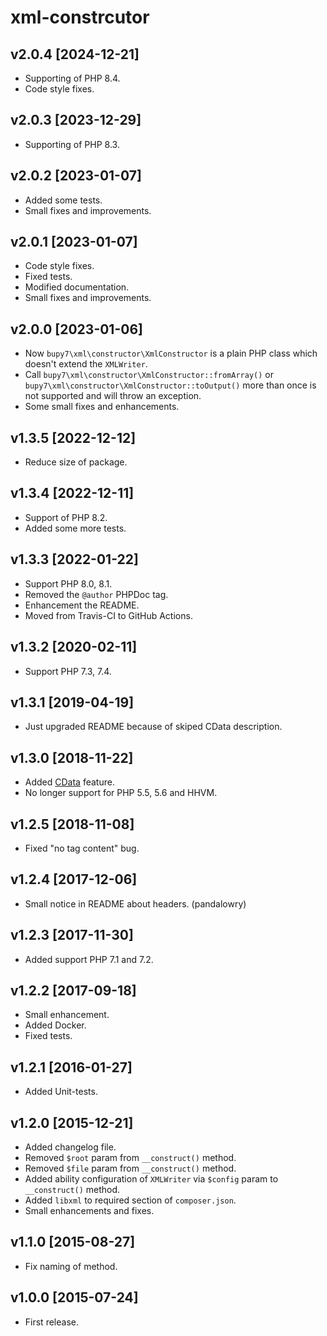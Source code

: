 xml-constrcutor
===

v2.0.4 [2024-12-21]
---

- Supporting of PHP 8.4.
- Code style fixes.

v2.0.3 [2023-12-29]
---

- Supporting of PHP 8.3.

v2.0.2 [2023-01-07]
---

- Added some tests.
- Small fixes and improvements.

v2.0.1 [2023-01-07]
---

- Code style fixes.
- Fixed tests.
- Modified documentation.
- Small fixes and improvements.

v2.0.0 [2023-01-06]
---

- Now `bupy7\xml\constructor\XmlConstructor` is a plain PHP class which doesn't extend the `XMLWriter`.
- Call `bupy7\xml\constructor\XmlConstructor::fromArray()` or `bupy7\xml\constructor\XmlConstructor::toOutput()` more 
than once is not supported and will throw an exception.
- Some small fixes and enhancements.

v1.3.5 [2022-12-12]
---

- Reduce size of package.

v1.3.4 [2022-12-11]
---

- Support of PHP 8.2.
- Added some more tests.

v1.3.3 [2022-01-22]
---

- Support PHP 8.0, 8.1.
- Removed the `@author` PHPDoc tag.
- Enhancement the README.
- Moved from Travis-CI to GitHub Actions.

v1.3.2 [2020-02-11]
---

- Support PHP 7.3, 7.4.

v1.3.1 [2019-04-19]
---

- Just upgraded README because of skiped CData description.

v1.3.0 [2018-11-22]
---

- Added [CData](http://php.net/manual/ru/function.xmlwriter-write-cdata.php) feature.
- No longer support for PHP 5.5, 5.6 and HHVM.

v1.2.5 [2018-11-08]
---

- Fixed "no tag content" bug.

v1.2.4 [2017-12-06]
---

- Small notice in README about headers. (pandalowry)

v1.2.3 [2017-11-30]
---

- Added support PHP 7.1 and 7.2.

v1.2.2 [2017-09-18]
---

- Small enhancement.
- Added Docker.
- Fixed tests.

v1.2.1 [2016-01-27]
---

- Added Unit-tests.

v1.2.0 [2015-12-21]
---

- Added changelog file.
- Removed `$root` param from `__construct()` method. 
- Removed `$file` param from `__construct()` method.
- Added ability configuration of `XMLWriter` via `$config` param to `__construct()`
method. 
- Added `libxml` to required section of `composer.json`.
- Small enhancements and fixes.

v1.1.0 [2015-08-27]
---

- Fix naming of method.


v1.0.0 [2015-07-24]
---

- First release.
